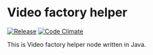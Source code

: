 # Video factory helper

[![Release](https://img.shields.io/github/release/shuieryin/video_factory.svg)](https://github.com/shuieryin/video_factory/releases/latest)
[![Code Climate](http://img.shields.io/badge/code_climate-Java_1.8-brightgreen.svg)](http://www.oracle.com/technetwork/java/javase/downloads/index.html)

This is Video factory helper node written in Java.